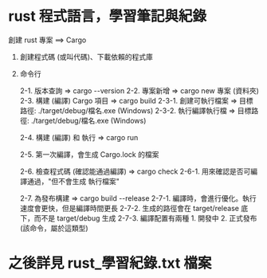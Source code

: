 # rust 程式語言，學習筆記與紀錄

創建 rust 專案  ==>  Cargo

1. 創建程式碼 (或叫代碼)、下載依賴的程式庫
2. 命令行

    2-1. 版本查詢 => cargo --version
    2-2. 專案新增 => cargo new 專案 (資料夾)
    2-3. 構建 (編譯) Cargo 項目 => cargo build
            2-3-1. 創建可執行檔案 => 目標路徑: ./target/debug/檔名.exe  (Windows)
            2-3-2. 執行編譯執行檔 => 目標路徑: ./target/debug/檔名.exe  (Windows)

    2-4. 構建 (編譯) 和 執行 => cargo run

    2-5. 第一次編譯，會生成 Cargo.lock 的檔案

    2-6. 檢查程式碼 (確認能通過編譯) => cargo check
            2-6-1. 用來確認是否可編譯通過，"但不會生成 執行檔案"
    
    2-7. 為發布構建 => cargo build --release
            2-7-1. 編譯時，會進行優化。執行速度會更快，但是編譯時間更長
            2-7-2. 生成的路徑會在 target/release 底下，而不是 target/debug 生成
            2-7-3. 編譯配置有兩種
                        1. 開發中
                        2. 正式發布 (該命令，屬於這類型)

# 之後詳見 rust_學習紀錄.txt 檔案